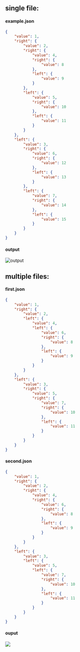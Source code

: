 ## single file:

#### example.json
```json
{
	"value": 1,
	"right": {
		"value": 2,
		"right": {
			"value": 4,
			"right": {
				"value": 8
			},
			"left": {
				"value": 9
			}
		},
		"left": {
			"value": 5,
			"right": {
				"value": 10
			},
			"left": {
				"value": 11
			}
		}
	},
	"left": {
		"value": 3,
		"right": {
			"value": 6,
			"right": {
				"value": 12
			},
			"left": {
				"value": 13
			}
		},
		"left": {
			"value": 7,
			"right": {
				"value": 14
			},
			"left": {
				"value": 15
			}
		}
	}
}
```
#### output
![output](https://i.imgur.com/pZsdZY2.png)


## multiple files:

#### first.json
```json
{
	"value": 1,
	"right": {
		"value": 2,
		"left": {
			"value": 4,
			"left": {
				"value": 6,
				"right": {
					"value": 8
				},
				"left": {
					"value": 9
				}
			}
		}
	},
	"left": {
		"value": 3,
		"right": {
			"value": 5,
			"right": {
				"value": 7,
				"right": {
					"value": 10
				},
				"left": {
					"value": 11
				}
			}
		}
	}
}
```
#### second.json
```json
{
	"value": 1,
	"right": {
		"value": 2,
		"right": {
			"value": 4,
			"right": {
				"value": 6,
				"right": {
					"value": 8
				},
				"left": {
					"value": 9
				}
			}
		}
	},
	"left": {
		"value": 3,
		"left": {
			"value": 5,
			"left": {
				"value": 7,
				"right": {
					"value": 10
				},
				"left": {
					"value": 11
				}
			}
		}
	}
}
```
#### ouput
![](https://i.imgur.com/9mJ8Rp4.png)